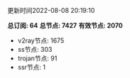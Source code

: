 更新时间2022-08-08 20:19:10

**总订阅: 64**
**总节点: 7427**
**有效节点: 2070**
- v2ray节点: 1675
- ss节点: 303
- trojan节点: 91
- ssr节点: 1
